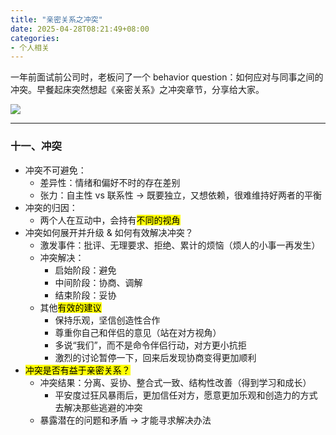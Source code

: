 ```yaml
---
title: "亲密关系之冲突"
date: 2025-04-28T08:21:49+08:00
categories:
- 个人相关
---
```


一年前面试前公司时，老板问了一个 behavior question：如何应对与同事之间的冲突。早餐起床突然想起《亲密关系》之冲突章节，分享给大家。

![](/images/blog/global/17457998418927.jpg)

---

### 十一、冲突

- 冲突不可避免：
    - 差异性：情绪和偏好不时的存在差别
    - 张力：自主性 vs 联系性 -> 既要独立，又想依赖，很难维持好两者的平衡
- 冲突的归因：
    - 两个人在互动中，会持有<mark>不同的视角</mark>
- 冲突如何展开并升级 & 如何有效解决冲突？
    - 激发事件：批评、无理要求、拒绝、累计的烦恼（烦人的小事一再发生）
    - 冲突解决：
        - 启始阶段：避免
        - 中间阶段：协商、调解
        - 结束阶段：妥协
    - 其他<mark>有效的建议</mark>
        - 保持乐观，坚信创造性合作
        - 尊重你自己和伴侣的意见（站在对方视角）
        - 多说“我们”，而不是命令伴侣行动，对方更小抗拒
        - 激烈的讨论暂停一下，回来后发现协商变得更加顺利
- <mark>冲突是否有益于亲密关系？</mark>
    - 冲突结果：分离、妥协、整合式一致、结构性改善（得到学习和成长）
        - 平安度过狂风暴雨后，更加信任对方，愿意更加乐观和创造力的方式去解决那些逃避的冲突
    - 暴露潜在的问题和矛盾 -> 才能寻求解决办法

